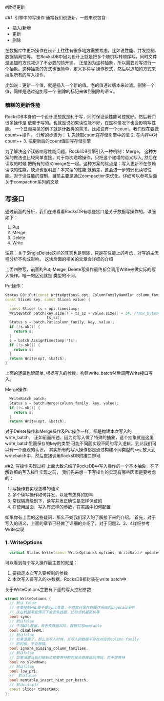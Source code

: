 #数据更新

##1. 引擎中的写操作
  通常我们说更新，一般来说包含:
* 插入/新增
* 更新
* 删除

在数据库中更新操作在设计上往往有很多地方需要考虑。比如说性能、并发控制、数据隔离性等。
在RocksDB中因为设计上就是把多个随机写转顺序写，同时文件是追加的方式减少了不必要的锁开销。
正是因为这种抽象，所以需要对写进行一个抽象。这种抽象的方式也很简单，定义多种写
操作模式，然后以追加的方式来抽象所有的写入操作。

比如说：更新一个值，就是插入一个新的值。老的值通过版本来过滤。删除一个值，同样是通过追加写一个
删除的标记来做到删除的语义。

### 糟糕的更新性能
  RocksDB本身的一个设计思想就是利于写，同时保证读性能可控就好。然后我们很多操作是
依赖于写的。也就是说如果读性能不好，在这种情况下也会影响写性能。
  一个显而易见的例子就是计数类的需求。比如说有一个count，我们现在要做count++操作。
分解的步骤为：
    1. 先读取count在存储引擎中的值
    2. 在内存中对count++
    3. 把更新后的count值回写存储引擎

为了解决这个读影响写性能问题，RocksDB引擎引入一种机制：Merge。
这种方案的做法也比较简单直接，对于每次递增操作，只把这个递增的语义写入, 然后在读取的时候
把所有的语义merge在一起。这种方案的优点是：写入更新不在依赖读取的性能，缺点也很明显：本来读的性能
就偏差，这会进一步的弱化读取性能。对于读性能的控制，目前主要是通过compaction来优化。详细可以参考后面
关于compaction系列的文章

## 写接口
通过前面的分析，我们在来看看RocksDB有哪些接口是关于数据写操作的，详细如下：
1. Put
2. Merge
3. Delete
4. Write

注意：关于SingleDelete这样的其实也是删除，只是在性能上的考虑，对写的主流程分析不构成影响。
这块后面的相关的文章会详细的介绍

上面四种写，前面的Put, Merge, Delete写操作最终都会调用Write来做实际的写入操作。唯一的区别就是
类型的不同。

Put操作：
```c++
Status DB::Put(const WriteOptions& opt, ColumnFamilyHandle* column_family,
const Slice& key, const Slice& value) {
  ...
  const Slice* ts = opt.timestamp;
  WriteBatch batch(key.size() + ts_sz + value.size() + 24, /*max_bytes=*/0,
                   ts_sz);
  Status s = batch.Put(column_family, key, value);
  if (!s.ok()) {
    return s;
  }
  s = batch.AssignTimestamp(*ts);
  if (!s.ok()) {
    return s;
  }
  return Write(opt, &batch);
}
```
上面的逻辑也很简单, 根据写入的参数，构建write_batch然后调用Write接口写入。

Merge操作:

```c++
  WriteBatch batch;
  Status s = batch.Merge(column_family, key, value);
  if (!s.ok()) {
    return s;
  }
  return Write(opt, &batch);
```

对于Delete操作和Merge操作及Put操作一样，都是构建本次写入的write_batch。
正如前面所述，因为对写入做了特殊的抽象，这个抽象就是这里write_batch里面保存的key的类型
可能不同而实现不同的写入逻辑。到此我们可以有一个直观的认识，
其实所有的写入操作都是通过构建不同类型的key,放入到writebatch中，然后直接调用RocksDB的接口即可.

##2. 写操作实现过程
   上面大致总结了RocksDB中写入操作的一个基本抽象，在了解详细的写入操作实现之前，
我们先来想一下写操作的实现有哪些因素是要考虑的：

1. 写操作要实现怎样的语义
2. 多个读写操作如何并发，以及有怎样的影响
3. 常规隔离级别下，读写并发正确性是怎样保证的
4. 在使用层面，写入有怎样的参数，在实践中如何配置

如果你有上面的这些疑问，那么不妨我们深入的了解接下来的介绍。
首先，对于写入的语义，上面的章节已经做了详细的介绍了。对于问题2、3、4详细参考Write实现

### 1. WriteOptions
```c++
  virtual Status Write(const WriteOptions& options, WriteBatch* updates) = 0;
```   
可以看到每个写入操作最主要的就是：
1. 要指定本次写入要控制的参数
2. 本次写入要写入的kv数据，RocksDB都封装在write batch中

关于WriteOptions主要有下面的写入控制参数
```c++
struct WriteOptions {
  // 默认 false
  // 主要控制WAL要不要sync落盘，不然就只保存在操作系统的pagecache中
  // 这在机器某些情况下会丢失数据，比如说机器死机等
  bool sync;   
  // 默认false
  // 不写WAL数据，有丢失数据风险，数据只写memtable
  bool disableWAL;
  // 默认false
  // 如果设置了，那么当写入时候，当写入的数据不存在对应的column family
  // 的时候，不会报错。
  bool ignore_missing_column_families;
  // 默认false
  // 如果设置当我们碰到流控要等待的时候会直接返回错误，而不是等待
  bool no_slowdown;
  // 默认false
  bool low_pri;
  //  默认false
  bool memtable_insert_hint_per_batch;
  // 默认nullptr
  const Slice* timestamp;
};
```
  